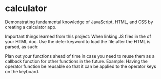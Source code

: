 # calculator

Demonstrating fundamental knowledge of JavaScript, HTML, and CSS by creating a calculator app.

Important things learned from this project:
When linking JS files in the <head> of your HTML doc.
Use the defer keyword to load the file after the HTML is parsed, as such:

<head>
  <script src="js-file.js" defer></script>
</head>

Plan out your functions ahead of time in case you need to reuse them as a callback function for other functions in the future.
Example: Having the operator function be reusable so that it can be applied to the operator keys on the keyboard.
